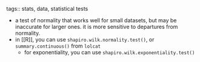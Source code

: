 tags:: stats, data, statistical tests

- a test of normality that works well for small datasets, but may be inaccurate for larger ones. it is more sensitive to departures from normality.
- in [[R]], you can use `shapiro.wilk.normality.test()`, or `summary.continuous()` from `lolcat`
	- for exponentiality, you can use `shapiro.wilk.exponentiality.test()`